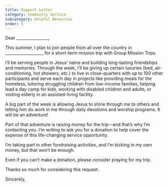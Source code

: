 ```yaml
---
title: Support Letter
category: Community Service
subcategory: Helpful Resources
order: 5
---
```


Dear \_\_\_\_\_\_\_\_\_\_\_\_\_\_\_\_,

This summer, I plan to join people from all over the country in \_\_\_\_\_\_\_\_\_\_\_\_\_\_\_\_\_\_\_ for a short-term mission trip with Group Mission Trips.

I’ll be serving people in Jesus’ name and building long-lasting friendships and memories. Through the week, I’ll be giving up certain luxuries (bed, air-conditioning, hot showers, etc.) to live in close-quarters with up to 100 other participants and serve each day in projects like providing meals for the homeless, tutoring struggling children from low-income families, helping lead a day camp for kids, working with disabled children and adults, or visiting elderly in an assisted-living facility.&nbsp;

A big part of the week is allowing Jesus to shine through me to others and letting him do work in me through daily devotions and worship programs. It will be an adventure\!&nbsp;

Part of that adventure is raising money for the trip—and that’s why I’m contacting you. I’m writing to ask you for a donation to help cover the expense of this life-changing service opportunity.&nbsp;

I’m taking part in other fundraising activities, and I’m kicking in my own money, but that won’t be enough.&nbsp;

Even if you can’t make a donation, please consider praying for my trip.&nbsp;

Thanks so much for considering this request.&nbsp;

Sincerely,
